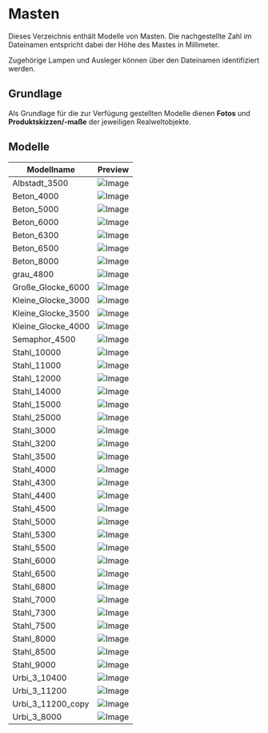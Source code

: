# Masten
Dieses Verzeichnis enthält Modelle von Masten. Die nachgestellte Zahl im Dateinamen entspricht dabei der Höhe des Mastes in Millimeter.

Zugehörige Lampen und Ausleger können über den Dateinamen identifiziert werden.

## Grundlage
Als Grundlage für die zur Verfügung gestellten Modelle dienen **Fotos** und **Produktskizzen/-maße** der jeweiligen Realweltobjekte. 
## Modelle 
 | Modellname | Preview | 
 | --- | --- | 
| Albstadt_3500 |![Image](../../Thumbnails/Masten/Albstadt_3500.jpg)| 
| Beton_4000 |![Image](../../Thumbnails/Masten/Beton_4000.jpg)| 
| Beton_5000 |![Image](../../Thumbnails/Masten/Beton_5000.jpg)| 
| Beton_6000 |![Image](../../Thumbnails/Masten/Beton_6000.jpg)| 
| Beton_6300 |![Image](../../Thumbnails/Masten/Beton_6300.jpg)| 
| Beton_6500 |![Image](../../Thumbnails/Masten/Beton_6500.jpg)| 
| Beton_8000 |![Image](../../Thumbnails/Masten/Beton_8000.jpg)| 
| grau_4800 |![Image](../../Thumbnails/Masten/grau_4800.jpg)| 
| Große_Glocke_6000 |![Image](../../Thumbnails/Masten/Große_Glocke_6000.jpg)| 
| Kleine_Glocke_3000 |![Image](../../Thumbnails/Masten/Kleine_Glocke_3000.jpg)| 
| Kleine_Glocke_3500 |![Image](../../Thumbnails/Masten/Kleine_Glocke_3500.jpg)| 
| Kleine_Glocke_4000 |![Image](../../Thumbnails/Masten/Kleine_Glocke_4000.jpg)| 
| Semaphor_4500 |![Image](../../Thumbnails/Masten/Semaphor_4500.jpg)| 
| Stahl_10000 |![Image](../../Thumbnails/Masten/Stahl_10000.jpg)| 
| Stahl_11000 |![Image](../../Thumbnails/Masten/Stahl_11000.jpg)| 
| Stahl_12000 |![Image](../../Thumbnails/Masten/Stahl_12000.jpg)| 
| Stahl_14000 |![Image](../../Thumbnails/Masten/Stahl_14000.jpg)| 
| Stahl_15000 |![Image](../../Thumbnails/Masten/Stahl_15000.jpg)| 
| Stahl_25000 |![Image](../../Thumbnails/Masten/Stahl_25000.jpg)| 
| Stahl_3000 |![Image](../../Thumbnails/Masten/Stahl_3000.jpg)| 
| Stahl_3200 |![Image](../../Thumbnails/Masten/Stahl_3200.jpg)| 
| Stahl_3500 |![Image](../../Thumbnails/Masten/Stahl_3500.jpg)| 
| Stahl_4000 |![Image](../../Thumbnails/Masten/Stahl_4000.jpg)| 
| Stahl_4300 |![Image](../../Thumbnails/Masten/Stahl_4300.jpg)| 
| Stahl_4400 |![Image](../../Thumbnails/Masten/Stahl_4400.jpg)| 
| Stahl_4500 |![Image](../../Thumbnails/Masten/Stahl_4500.jpg)| 
| Stahl_5000 |![Image](../../Thumbnails/Masten/Stahl_5000.jpg)| 
| Stahl_5300 |![Image](../../Thumbnails/Masten/Stahl_5300.jpg)| 
| Stahl_5500 |![Image](../../Thumbnails/Masten/Stahl_5500.jpg)| 
| Stahl_6000 |![Image](../../Thumbnails/Masten/Stahl_6000.jpg)| 
| Stahl_6500 |![Image](../../Thumbnails/Masten/Stahl_6500.jpg)| 
| Stahl_6800 |![Image](../../Thumbnails/Masten/Stahl_6800.jpg)| 
| Stahl_7000 |![Image](../../Thumbnails/Masten/Stahl_7000.jpg)| 
| Stahl_7300 |![Image](../../Thumbnails/Masten/Stahl_7300.jpg)| 
| Stahl_7500 |![Image](../../Thumbnails/Masten/Stahl_7500.jpg)| 
| Stahl_8000 |![Image](../../Thumbnails/Masten/Stahl_8000.jpg)| 
| Stahl_8500 |![Image](../../Thumbnails/Masten/Stahl_8500.jpg)| 
| Stahl_9000 |![Image](../../Thumbnails/Masten/Stahl_9000.jpg)| 
| Urbi_3_10400 |![Image](../../Thumbnails/Masten/Urbi_3_10400.jpg)| 
| Urbi_3_11200 |![Image](../../Thumbnails/Masten/Urbi_3_11200.jpg)| 
| Urbi_3_11200_copy |![Image](../../Thumbnails/Masten/Urbi_3_11200_copy.jpg)| 
| Urbi_3_8000 |![Image](../../Thumbnails/Masten/Urbi_3_8000.jpg)| 
